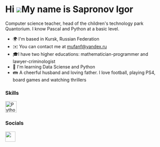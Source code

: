 Hi ![](https://user-images.githubusercontent.com/18350557/176309783-0785949b-9127-417c-8b55-ab5a4333674e.gif)My name is Sapronov Igor
=====================================================================================================================================

Computer science teacher, head of the children's technology park Quantorium. I know Pascal and Python at a basic level.

* 🌍  I'm based in Kursk, Russian Federation
* ✉️  You can contact me at [mufanf@yandex.ru](mailto:mufanf@yandex.ru)
* :mortar_board:I have two higher educations: mathematician-programmer and lawyer-criminologist
* 🧠  I'm learning Data Sciense and Python
* :family:  A cheerful husband and loving father. I love football, playing PS4, board games and watching thrillers

### Skills

<p align="left">
<a href="https://www.python.org/" target="_blank" rel="noreferrer"><img src="https://raw.githubusercontent.com/danielcranney/readme-generator/main/public/icons/skills/python-colored.svg" width="36" height="36" alt="Python" /></a>
</p>

### Socials

<p align="left"> <a href="https://www.github.com/Saprosha" target="_blank" rel="noreferrer"> <picture> <source media="(prefers-color-scheme: dark)" srcset="https://raw.githubusercontent.com/danielcranney/readme-generator/main/public/icons/socials/github-dark.svg" /> <source media="(prefers-color-scheme: light)" srcset="https://raw.githubusercontent.com/danielcranney/readme-generator/main/public/icons/socials/github.svg" /> <img src="https://raw.githubusercontent.com/danielcranney/readme-generator/main/public/icons/socials/github.svg" width="32" height="32" /> </picture> </a></p>
